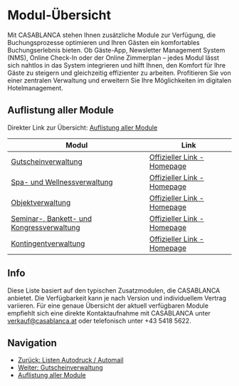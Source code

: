 # Modul-Übersicht

Mit CASABLANCA stehen Ihnen zusätzliche Module zur Verfügung, die Buchungsprozesse optimieren und Ihren Gästen ein komfortables Buchungserlebnis bieten. Ob Gäste-App, Newsletter Management System (NMS), Online Check-In oder der Online Zimmerplan – jedes Modul lässt sich nahtlos in das System integrieren und hilft Ihnen, den Komfort für Ihre Gäste zu steigern und gleichzeitig effizienter zu arbeiten. Profitieren Sie von einer zentralen Verwaltung und erweitern Sie Ihre Möglichkeiten im digitalen Hotelmanagement.

## Auflistung aller Module

Direkter Link zur Übersicht: [Auflistung aller Module](https://docs.casablanca.at/desktop/module/#auflistung-aller-module "Direkter Link zu Auflistung aller Module")

| Modul | Link |
| --- | --- |
| [Gutscheinverwaltung](https://docs.casablanca.at/desktop/module/vouchermanagement/) | [Offizieller Link - Homepage](https://www.casablanca.at/gutscheinverwaltung-2/) |
| [Spa- und Wellnessverwaltung](https://docs.casablanca.at/desktop/module/wellness/) | [Offizieller Link - Homepage](https://www.casablanca.at/wellnessplaner) |
| [Objektverwaltung](https://docs.casablanca.at/desktop/module/object/) | [Offizieller Link - Homepage](https://www.casablanca.at/objektverwaltung) |
| [Seminar-, Bankett- und Kongressverwaltung](https://docs.casablanca.at/desktop/module/banquet/) | [Offizieller Link - Homepage](https://www.casablanca.at/seminar-bankett-kongressverwaltung) |
| [Kontingentverwaltung](https://docs.casablanca.at/desktop/module/contingent/) | [Offizieller Link - Homepage](https://www.casablanca.at/kontingentverwaltung) |

## Info

Diese Liste basiert auf den typischen Zusatzmodulen, die CASABLANCA anbietet. Die Verfügbarkeit kann je nach Version und individuellem Vertrag variieren. Für eine genaue Übersicht der aktuell verfügbaren Module empfiehlt sich eine direkte Kontaktaufnahme mit CASABLANCA unter [verkauf@casablanca.at](mailto:verkauf@casablanca.at) oder telefonisch unter +43 5418 5622.

## Navigation

* [Zurück: Listen Autodruck / Automail](https://docs.casablanca.at/desktop/lists/list_autoprint_automail/)
* [Weiter: Gutscheinverwaltung](https://docs.casablanca.at/desktop/module/vouchermanagement/)
* [Auflistung aller Module](https://docs.casablanca.at/desktop/module/#auflistung-aller-module)